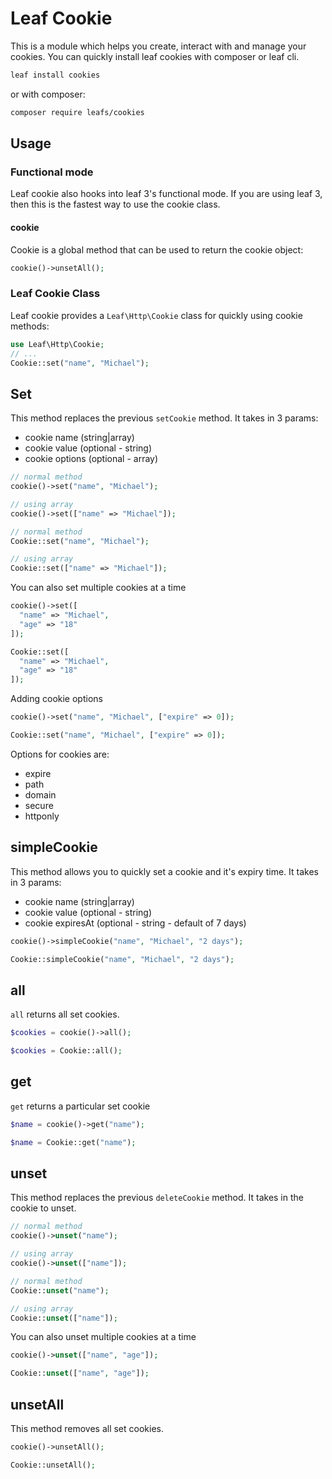 # Leaf Cookie
<!-- markdownlint-disable no-inline-html -->

This is a module which helps you create, interact with and manage your cookies. You can quickly install leaf cookies with composer or leaf cli.

```bash
leaf install cookies
```

or with composer:

```bash
composer require leafs/cookies
```

## Usage

<div class="functional-mode">

### Functional mode
<!-- <Badge text="new" /> -->

Leaf cookie also hooks into leaf 3's functional mode. If you are using leaf 3, then this is the fastest way to use the cookie class.

#### cookie

Cookie is a global method that can be used to return the cookie object:

```php
cookie()->unsetAll();
```

</div>
<div class="class-mode">

### Leaf Cookie Class

Leaf cookie provides a `Leaf\Http\Cookie` class for quickly using cookie methods:

```php
use Leaf\Http\Cookie;
// ...
Cookie::set("name", "Michael");
```

</div>

## Set

This method replaces the previous `setCookie` method. It takes in 3 params:

- cookie name (string|array)
- cookie value (optional - string)
- cookie options (optional - array)

<div class="functional-mode">

```php
// normal method
cookie()->set("name", "Michael");

// using array
cookie()->set(["name" => "Michael"]);
```

</div>
<div class="class-mode">

```php
// normal method
Cookie::set("name", "Michael");

// using array
Cookie::set(["name" => "Michael"]);
```

</div>

You can also set multiple cookies at a time

<div class="functional-mode">

```php
cookie()->set([
  "name" => "Michael",
  "age" => "18"
]);
```

</div>
<div class="class-mode">

```php
Cookie::set([
  "name" => "Michael",
  "age" => "18"
]);
```

</div>

Adding cookie options

<div class="functional-mode">

```php
cookie()->set("name", "Michael", ["expire" => 0]);
```

</div>
<div class="class-mode">

```php
Cookie::set("name", "Michael", ["expire" => 0]);
```

</div>

Options for cookies are:

- expire
- path
- domain
- secure
- httponly

## simpleCookie

This method allows you to quickly set a cookie and it's expiry time. It takes in 3 params:

- cookie name (string|array)
- cookie value (optional - string)
- cookie expiresAt (optional - string - default of 7 days)

<div class="functional-mode">

```php
cookie()->simpleCookie("name", "Michael", "2 days");
```

</div>
<div class="class-mode">

```php
Cookie::simpleCookie("name", "Michael", "2 days");
```

</div>

## all

`all` returns all set cookies.

<div class="functional-mode">

```php
$cookies = cookie()->all();
```

</div>
<div class="class-mode">

```php
$cookies = Cookie::all();
```

</div>

## get

`get` returns a particular set cookie

<div class="functional-mode">

```php
$name = cookie()->get("name");
```

</div>
<div class="class-mode">

```php
$name = Cookie::get("name");
```

</div>

## unset

This method replaces the previous `deleteCookie` method. It takes in the cookie to unset.

<div class="functional-mode">

```php
// normal method
cookie()->unset("name");

// using array
cookie()->unset(["name"]);
```

</div>
<div class="class-mode">

```php
// normal method
Cookie::unset("name");

// using array
Cookie::unset(["name"]);
```

</div>

You can also unset multiple cookies at a time

<div class="functional-mode">

```php
cookie()->unset(["name", "age"]);
```

</div>
<div class="class-mode">

```php
Cookie::unset(["name", "age"]);
```

</div>

## unsetAll

This method removes all set cookies.

<div class="functional-mode">

```php
cookie()->unsetAll();
```

</div>
<div class="class-mode">

```php
Cookie::unsetAll();
```

</div>
